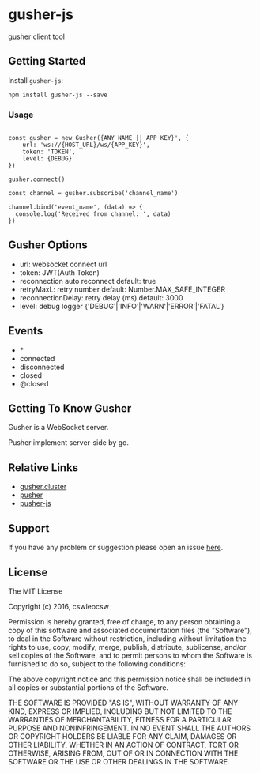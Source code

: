 # gusher-js
gusher client tool


## Getting Started
Install `gusher-js`:

```
npm install gusher-js --save
```


### Usage
```

const gusher = new Gusher({ANY_NAME || APP_KEY}', {
    url: 'ws://{HOST_URL}/ws/{APP_KEY}',
    token: 'TOKEN',
    level: {DEBUG}
})

gusher.connect()

const channel = gusher.subscribe('channel_name')

channel.bind('event_name', (data) => {
  console.log('Received from channel: ', data)
})

```
## Gusher Options
* url: websocket connect url
* token: JWT(Auth Token)
* reconnection auto reconnect default: true
* retryMaxL: retry number default: Number.MAX_SAFE_INTEGER
* reconnectionDelay: retry delay (ms)   default: 3000
* level: debug logger {'DEBUG'|'INFO'|'WARN'|'ERROR'|'FATAL'}


## Events
* \*
* connected
* disconnected
* closed
* @closed

## Getting To Know Gusher
Gusher is a WebSocket server.  

Pusher implement server-side by go.


## Relative Links
* [gusher.cluster](https://github.com/syhlion/gusher.cluster)  
* [pusher](https://pusher.com/)  
* [pusher-js](https://github.com/pusher/pusher-js)


## Support
If you have any problem or suggestion please open an issue [here](https://github.com/cswleocsw/gusher-js/issues).


## License
The MIT License

Copyright (c) 2016, cswleocsw

Permission is hereby granted, free of charge, to any person
obtaining a copy of this software and associated documentation
files (the "Software"), to deal in the Software without
restriction, including without limitation the rights to use,
copy, modify, merge, publish, distribute, sublicense, and/or sell
copies of the Software, and to permit persons to whom the
Software is furnished to do so, subject to the following
conditions:

The above copyright notice and this permission notice shall be
included in all copies or substantial portions of the Software.

THE SOFTWARE IS PROVIDED "AS IS", WITHOUT WARRANTY OF ANY KIND,
EXPRESS OR IMPLIED, INCLUDING BUT NOT LIMITED TO THE WARRANTIES
OF MERCHANTABILITY, FITNESS FOR A PARTICULAR PURPOSE AND
NONINFRINGEMENT. IN NO EVENT SHALL THE AUTHORS OR COPYRIGHT
HOLDERS BE LIABLE FOR ANY CLAIM, DAMAGES OR OTHER LIABILITY,
WHETHER IN AN ACTION OF CONTRACT, TORT OR OTHERWISE, ARISING
FROM, OUT OF OR IN CONNECTION WITH THE SOFTWARE OR THE USE OR
OTHER DEALINGS IN THE SOFTWARE.
